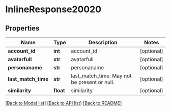 # InlineResponse20020

## Properties
Name | Type | Description | Notes
------------ | ------------- | ------------- | -------------
**account_id** | **int** | account_id | [optional] 
**avatarfull** | **str** | avatarfull | [optional] 
**personaname** | **str** | personaname | [optional] 
**last_match_time** | **str** | last_match_time. May not be present or null. | [optional] 
**similarity** | **float** | similarity | [optional] 

[[Back to Model list]](../README.md#documentation-for-models) [[Back to API list]](../README.md#documentation-for-api-endpoints) [[Back to README]](../README.md)


